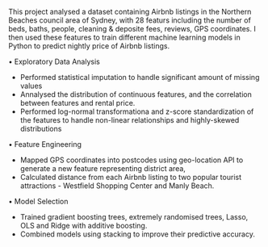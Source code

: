 This project analysed a dataset containing Airbnb listings in the Northern Beaches council area of Sydney, with 28 featurs including the number of beds, baths, people, cleaning & deposite fees, reviews, GPS coordinates. I then used these features to train different machine learning models in Python to predict nightly price of Airbnb listings.

•	Exploratory Data Analysis

- Performed statistical imputation to handle significant amount of missing values
- Annalysed the distribution of continuous features, and the correlation between features and rental price.
- Performed log-normal transformationa and z-score standardization of the features to handle non-linear relationships and highly-skewed distributions

•	Feature Engineering

- Mapped GPS coordinates into postcodes using geo-location API to generate a new feature representing district area, 
- Calculated distance from each Airbnb listing to two popular tourist attractions - Westfield Shopping Center and Manly Beach.

•	Model Selection

- Trained gradient boosting trees, extremely randomised trees, Lasso, OLS and Ridge with additive boosting. 
- Combined models using stacking to improve their predictive accuracy.

